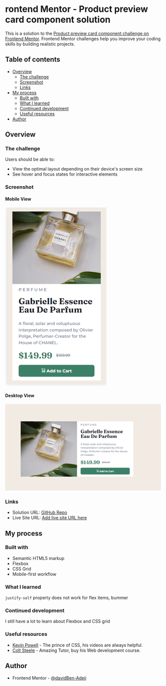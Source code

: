 # rontend Mentor - Product preview card component solution

This is a solution to the [Product preview card component challenge on Frontend Mentor](https://www.frontendmentor.io/challenges/product-preview-card-component-GO7UmttRfa). Frontend Mentor challenges help you improve your coding skills by building realistic projects. 

## Table of contents

- [Overview](#overview)
  - [The challenge](#the-challenge)
  - [Screenshot](#screenshot)
  - [Links](#links)
- [My process](#my-process)
  - [Built with](#built-with)
  - [What I learned](#what-i-learned)
  - [Continued development](#continued-development)
  - [Useful resources](#useful-resources)
- [Author](#author)

## Overview

### The challenge

Users should be able to:

- View the optimal layout depending on their device's screen size
- See hover and focus states for interactive elements

### Screenshot

#### Mobile View

![Mobile view of product card](./images/mobile_screenshot.PNG)

#### Desktop View

![Desktop View of product card](./images/desktop_screenshot.PNG)

### Links

- Solution URL: [GitHub Repo](https://github.com/davidBen-Adeji/frontend_mentor/tree/main/product_card)
- Live Site URL: [Add live site URL here](https://your-live-site-url.com)

## My process

### Built with

- Semantic HTML5 markup
- Flexbox
- CSS Grid
- Mobile-first workflow

### What I learned

`justify-self` property does not work for flex items, bummer

### Continued development
I still have a lot to learn about Flexbox and CSS grid

### Useful resources

- [Kevin Powell](https://www.youtube.com/kepowob) - The prince of CSS, his videos are always helpful.
- [Colt Steele](https://www.udemy.com/user/coltsteele/?src=sac&kw=colt+steele) - Amazing Tutor, buy his Web development course.

## Author

- Frontend Mentor - [@davidBen-Adeji](https://www.frontendmentor.io/profile/davidBen-Adeji)

